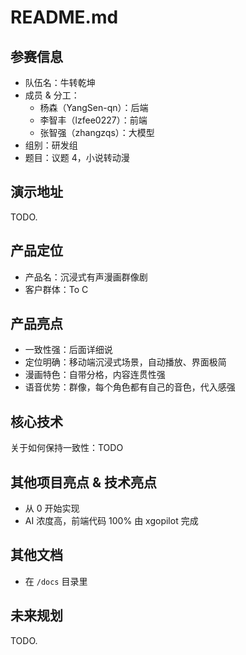 # README.md

## 参赛信息

- 队伍名：牛转乾坤
- 成员 & 分工：
  - 杨森（YangSen-qn）：后端
  - 李智丰（lzfee0227）：前端
  - 张智强（zhangzqs）：大模型
- 组别：研发组
- 题目：议题 4，小说转动漫

## 演示地址

TODO.

## 产品定位

- 产品名：沉浸式有声漫画群像剧
- 客户群体：To C

## 产品亮点

- 一致性强：后面详细说
- 定位明确：移动端沉浸式场景，自动播放、界面极简
- 漫画特色：自带分格，内容连贯性强
- 语音优势：群像，每个角色都有自己的音色，代入感强

## 核心技术

关于如何保持一致性：TODO

## 其他项目亮点 & 技术亮点

- 从 0 开始实现
- AI 浓度高，前端代码 100% 由 xgopilot 完成

## 其他文档

- 在 `/docs` 目录里

## 未来规划

TODO.
